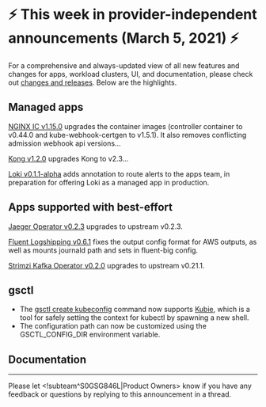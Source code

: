 # :zap: This week in provider-independent announcements (March 5, 2021) :zap:

For a comprehensive and always-updated view of all new features and changes for apps, workload clusters, UI, and documentation, please check out [changes and releases](https://docs.giantswarm.io/changes/). Below are the highlights.

## Managed apps

[NGINX IC v1.15.0](https://docs.giantswarm.io/changes/managed-apps/nginx-ingress-controller-app/v1.15.0/) upgrades the container images (controller container to v0.44.0 and kube-webhook-certgen to v1.5.1). It also removes conflicting admission webhook api versions...

[Kong v1.2.0](https://docs.giantswarm.io/changes/managed-apps/kong-app/v1.2.0/) upgrades Kong to v2.3...

[Loki v0.1.1-alpha](https://docs.giantswarm.io/changes/managed-apps/loki-app/v0.1.1-alpha/) adds annotation to route alerts to the apps team, in preparation for offering Loki as a managed app in production.

## Apps supported with best-effort

[Jaeger Operator v0.2.3](https://docs.giantswarm.io/changes/playground-apps/jaeger-operator-app/v0.2.3/) upgrades to upstream v0.2.3.

[Fluent Logshipping v0.6.1](https://docs.giantswarm.io/changes/playground-apps/fluent-logshipping-app/v0.6.1/) fixes the output config format for AWS outputs, as well as mounts journald path and sets in fluent-big config.

[Strimzi Kafka Operator v0.2.0](https://docs.giantswarm.io/changes/playground-apps/strimzi-kafka-operator-app/v0.2.0/) upgrades to upstream v0.21.1.

## gsctl

- The [gsctl create kubeconfig](https://docs.giantswarm.io/ui-api/gsctl/create-kubeconfig/) command now supports [Kubie](https://github.com/sbstp/kubie), which is a tool for safely setting the context for kubectl by spawning a new shell.
- The configuration path can now be customized using the GSCTL_CONFIG_DIR environment variable.

## Documentation

---
Please let <!subteam^S0GSG846L|Product Owners> know if you have any feedback or questions by replying to this announcement in a thread.
